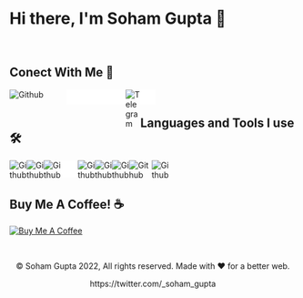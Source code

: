 <!--
**gupta-soham/gupta-soham** is a ✨ _special_ ✨ repository because its `README.md` (this file) appears on your GitHub profile.

Here are some ideas to get you started:

- 🔭 I’m currently working on ...
- 🌱 I’m currently learning ...
- 👯 I’m looking to collaborate on ...
- 🤔 I’m looking for help with ...
- 💬 Ask me about ...
- 📫 How to reach me: ...
- 😄 Pronouns: ...
- ⚡ Fun fact: ...
-->
#  **Hi there, I'm Soham Gupta 👋**
<br/>

##  Conect With Me 💬

[<img align="left" alt="Github" width="100px" src="https://img.shields.io/badge/GitHub-%2312100E.svg?&style=for-the-badge&logo=Github&logoColor=white" />](https://github.com/gupta-soham) 
[<img align="left" alt="Twitter" width="26px" src="https://github.com/codeSTACKr/codeSTACKr/raw/master/img/twitter-dark.svg" />](https://twitter.com/_soham_gupta) 
[<img align="left" alt="LinkedIN" width="26px" src="https://github.com/codeSTACKr/codeSTACKr/raw/master/img/linkedin-dark.svg" />](https://linkedin.com/in/soham-gupta-in) 
[<img align="left" alt="Instagram" width="26px" src="https://github.com/codeSTACKr/codeSTACKr/raw/master/img/instagram-dark.svg" />](https://instagram.com/_soham_gupta) 
[<img align="left" alt="YouTube" width="26px" src="https://github.com/codeSTACKr/codeSTACKr/raw/master/img/youtube-dark.svg" />](https://www.youtube.com/channel/UCPsRTWjuoocFwf6JhZvRrSQ?view_as=subscriber?sub_confirmation=1)
[<img align="left" alt="Telegram" width="26px" src="https://user-images.githubusercontent.com/97831613/178946148-dce9b0c1-40aa-408d-b027-1c44a373eb07.png" />](https://telegram.im/@coolbro_0)

[<img align="left" alt="Website" width="26px" src="https://github.com/codeSTACKr/codeSTACKr/raw/master/img/globe-dark.svg" />](https://coolbro.bio.link) 

<br/>

##  Languages and Tools I use 🛠️
<img align="left" alt="Github" width="30px" src="https://camo.githubusercontent.com/5fa137d222dde7b69acd22c6572a065ce3656e6ffa1f5e88c1b5c7a935af3cc6/68747470733a2f2f63646e2e6a7364656c6976722e6e65742f67682f64657669636f6e732f64657669636f6e2f69636f6e732f7673636f64652f7673636f64652d6f726967696e616c2e737667" />
<img align="left" alt="Github" width="30px" src="https://cdn-icons-png.flaticon.com/512/919/919847.png" />
<img align="left" alt="Github" width="30px" src="https://camo.githubusercontent.com/dc9e7e657b4cd5ba7d819d1a9ce61434bd0ddbb94287d7476b186bd783b62279/68747470733a2f2f63646e2e6a7364656c6976722e6e65742f67682f64657669636f6e732f64657669636f6e2f69636f6e732f6769742f6769742d6f726967696e616c2e737667" />
<img align="left" alt="Github" width="30px" src="https://github.com/codeSTACKr/codeSTACKr/raw/master/img/terminal-dark.svg" />
<img align="left" alt="Github" width="30px" src="https://cdn-icons-png.flaticon.com/512/6124/6124995.png" />
<img align="left" alt="Github" width="30px" src="https://cdn-icons.flaticon.com/png/512/3098/premium/3098090.png?token=exp=1658208337~hmac=9eae51c5898d82ed52b4a814be95b1fc" />
<img align="left" alt="Github" width="30px" src="https://cdn-icons-png.flaticon.com/512/226/226777.png" />
<img align="left" alt="Github" width="40px" src="https://go.dev/blog/go-brand/Go-Logo/SVG/Go-Logo_Blue.svg" />
<img align="left" alt="Github" width="30px" src="https://cdn-icons-png.flaticon.com/512/7506/7506880.png" />


<br/>
<br/>

##  Buy Me A Coffee! ☕
<a href="https://www.buymeacoffee.com/sohamgupta" target="_blank"><img src="https://cdn.buymeacoffee.com/buttons/v2/default-red.png" alt="Buy Me A Coffee" width="150" ></a>

<br/>

<p align="center"> © Soham Gupta 2022, All rights reserved. Made with ❤️ for a better web. </p>
<p align="center">
https://twitter.com/_soham_gupta
</p>
